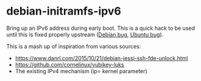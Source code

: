# debian-initramfs-ipv6

Bring up an IPv6 address during early boot. This is a quick hack to be used until this is fixed properly upstream ([Debian bug](http://bugs.debian.org/cgi-bin/bugreport.cgi?bug=627164), [Ubuntu bug](https://bugs.launchpad.net/ubuntu/+source/klibc/+bug/1621507)).

This is a mash up of inspiration from various sources:

* https://www.danrl.com/2015/10/21/debian-jessi-ssh-fde-unlock.html
* https://github.com/cornelinux/yubikey-luks
* The existing IPv4 mechanism (ip= kernel parameter)
